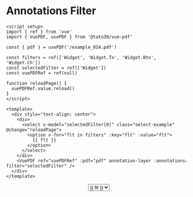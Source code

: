 # Annotations Filter

```vue
<script setup>
import { ref } from 'vue'
import { VuePDF, usePDF } from '@tato30/vue-pdf'

const { pdf } = usePDF('/example_014.pdf')

const filters = ref(['Widget', 'Widget.Tx', 'Widget.Btn', 'Widget.Ch'])
const selectedFilter = ref(['Widget'])
const vuePDFRef = ref(null)

function reloadPage() {
  vuePDFRef.value.reload()
}
</script>

<template>
  <div style="text-align: center">
    <div>
      <select v-model="selectedFilter[0]" class="select-example" @change="reloadPage">
        <option v-for="flt in filters" :key="flt" :value="flt">
          {{ flt }}
        </option>
      </select>
    </div>
    <VuePDF ref="vuePDFRef" :pdf="pdf" annotation-layer :annotations-filter="selectedFilter" />
  </div>
</template>
```
<script setup>
import { ref } from 'vue'
import { VuePDF, usePDF } from '@tato30/vue-pdf'
import { withBase } from '@vuepress/client'

const { pdf } = usePDF(withBase('/example_014.pdf'))

const filters = ref(['Widget', 'Widget.Tx', 'Widget.Btn', 'Widget.Ch'])
const selectedFilter = ref(['Widget'])
const vuePDFRef = ref(null)

function reloadPage() {
    vuePDFRef.value.reload()
}
</script>

<div style="text-align: center">
  <div>
    <select v-model="selectedFilter[0]" class="select-example" @change="reloadPage">
      <option v-for="flt in filters" :key="flt" :value="flt">
        {{ flt }}
      </option>
    </select>
  </div>
  <VuePDF ref="vuePDFRef" :pdf="pdf" annotation-layer :annotations-filter="selectedFilter" />
</div>